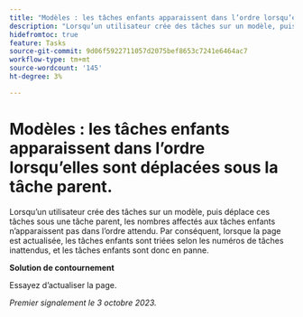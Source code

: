 ```yaml
---
title: "Modèles : les tâches enfants apparaissent dans l’ordre lorsqu’elles sont déplacées sous la tâche parent"
description: "Lorsqu’un utilisateur crée des tâches sur un modèle, puis déplace ces tâches sous une tâche parent, les nombres affectés aux tâches enfants n’apparaissent pas dans l’ordre attendu. Par conséquent, lorsque la page est actualisée, les tâches enfants sont triées selon les numéros de tâches inattendus, et les tâches enfants sont donc en panne."
hidefromtoc: true
feature: Tasks
source-git-commit: 9d06f5922711057d2075bef8653c7241e6464ac7
workflow-type: tm+mt
source-wordcount: '145'
ht-degree: 3%

---
```



# Modèles : les tâches enfants apparaissent dans l’ordre lorsqu’elles sont déplacées sous la tâche parent.

Lorsqu’un utilisateur crée des tâches sur un modèle, puis déplace ces tâches sous une tâche parent, les nombres affectés aux tâches enfants n’apparaissent pas dans l’ordre attendu. Par conséquent, lorsque la page est actualisée, les tâches enfants sont triées selon les numéros de tâches inattendus, et les tâches enfants sont donc en panne.

**Solution de contournement**

Essayez d’actualiser la page.

_Premier signalement le 3 octobre 2023._
